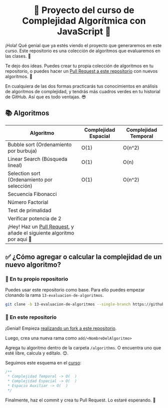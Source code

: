 <h1 align="center">🧬 Proyecto del curso de <br/><b>Complejidad Algorítmica con JavaScript</b> 💛</h1>

¡Hola! Qué genial que ya estés viendo el proyecto que generaremos en este curso. Este repositorio es una colección de algoritmos que evaluaremos en las clases. 💚

Te dejo dos ideas. Puedes crear tu propia colección de algoritmos en tu repositorio, o puedes hacer un [Pull Request a este repositorio](https://platzi.com/clases/1557-git-github/19957-utilizando-pull-requests-en-github/) con nuevos algoritmos. 🧬

En cualquiera de las dos formas practicarás tus conocimientos en análisis de algoritmos de complejidad, y tendrás más cuadros verdes en tu historial de GitHub. Así que es todo ventajas. 😎

## 📚 Algoritmos

| Algoritmo                                                                                                                             | Complejidad Espacial | Complejidad Temporal |
| ------------------------------------------------------------------------------------------------------------------------------------- | -------------------- | -------------------- |
| Bubble sort (Ordenamiento por burbuja)                                                                                                | O(1)                 | O(n^2)               |
| Linear Search (Búsqueda lineal)                                                                                                       | O(1)                 | O(n)                 |
| Selection sort (Ordenamiento por selección)                                                                                           | O(1)                 | O(n^2)               |
| Secuencia Fibonacci                                                                                                                   |                      |                      |
| Número Factorial                                                                                                                      |                      |                      |
| Test de primalidad                                                                                                                    |                      |                      |
| Verificar potencia de 2                                                                                                               |                      |                      |
| ¡Hey! Haz un [Pull Request](https://github.com/360macky/complejidad-algoritmica-js/pulls), y añade el siguiente algoritmo por aquí 💚 |

## ✅ ¿Cómo agregar o calcular la complejidad de un nuevo algoritmo?

### 👤 En tu propio repositorio

Puedes usar este repositorio como base. Para ello puedes empezar clonando la rama `13-evaluacion-de-algoritmos`.

```bash
git clone -b 13-evaluacion-de-algoritmos --single-branch https://github.com/360macky/complejidad-algoritmica-js.git
```

### 👥 En este repositorio

¡Genial! Empieza [realizando un fork a este repositorio](https://platzi.com/clases/1557-git-github/19978-creando-un-fork-contribuyendo-a-un-repositorio/).

Luego, crea una nueva rama como `add/<NombreDelAlgoritmo>`

Agrega tu algoritmo dentro de la carpeta `/algorithms`. O encuentra uno que esté libre, calcula y edítalo. 😊.

Seguimos este esquema en el [curso](https://platzi.com/complejidad):

```js
/**
 * Complejidad Temporal -> O(  )
 * Complejidad Espacial -> O(  )
 * Espacio Auxiliar -> O(  )
 */
```

Finalmente, haz el commit y crea tu Pull Request. Lo estaré esperando. 🚀
